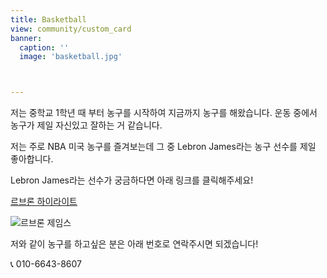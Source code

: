 ```yaml
---
title: Basketball
view: community/custom_card
banner:
  caption: ''
  image: 'basketball.jpg'



---
```


저는 중학교 1학년 때 부터 농구를 시작하여 지금까지 농구를 해왔습니다. 운동 중에서
농구가 제일 자신있고 잘하는 거 같습니다.

저는 주로 NBA 미국 농구를 즐겨보는데 그 중 Lebron James라는 농구 선수를 제일 좋아합니다.

Lebron James라는 선수가 궁금하다면 아래 링크를 클릭해주세요!

[르브론 하이라이트](https://www.youtube.com/watch?v=mUyzyIgzVpI&ab_channel=NBA)

![르브론 제임스](/images/lebron.jpg)

저와 같이 농구를 하고싶은 분은 아래 번호로 연락주시면 되겠습니다!

📞 010-6643-8607

